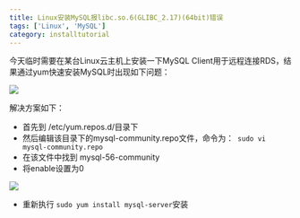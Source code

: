 ```yaml
---
title: Linux安装MySQL报libc.so.6(GLIBC_2.17)(64bit)错误
tags: ['Linux', 'MySQL']
category: installtutorial
---
```


今天临时需要在某台Linux云主机上安装一下MySQL Client用于远程连接RDS，结果通过yum快速安装MySQL时出现如下问题：

![](https://github.com/buildupchao/ImgStore/tree/master/blog/installtutorial/yum-install-mysql-error.png?raw=true)

解决方案如下：

- 首先到 /etc/yum.repos.d/目录下
- 然后编辑该目录下的mysql-community.repo文件，命令为：``` sudo vi mysql-community.repo```
- 在该文件中找到 mysql-56-community
- 将enable设置为0

![](https://github.com/buildupchao/ImgStore/tree/master/blog/installtutorial/linux-mysql-repo.png?raw=true)

- 重新执行 ``` sudo yum install mysql-server ```安装

